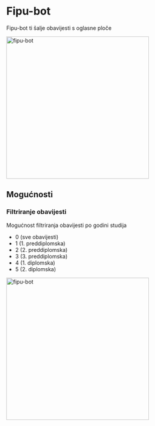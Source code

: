 # Fipu-bot

Fipu-bot ti šalje obavijesti s oglasne ploče

<img src="https://i.imgur.com/RlCwTFh.jpg" alt="fipu-bot" width="375"/>

## Mogućnosti

### Filtriranje obavijesti
Mogućnost filtriranja obavijesti po godini studija
- 0 (sve obavijesti)
- 1 (1. preddiplomska)
- 2 (2. preddiplomska)
- 3 (3. preddiplomska)
- 4 (1. diplomska)
- 5 (2. diplomska)

<img src="https://i.imgur.com/VKlSEhE.jpg" alt="fipu-bot" width="375"/>